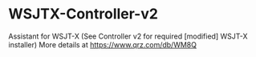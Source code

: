 # WSJTX-Controller-v2
Assistant for WSJT-X
(See Controller v2 for required [modified] WSJT-X installer)
More details at https://www.qrz.com/db/WM8Q
